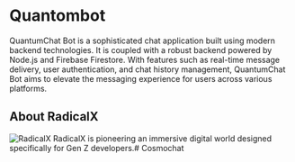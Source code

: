# Quantombot

QuantumChat Bot is a sophisticated chat application built using modern backend technologies. 
It is coupled with a robust backend powered by Node.js and Firebase Firestore. 
With features such as real-time message delivery, user authentication, and chat history management, 
QuantumChat Bot aims to elevate the messaging experience for users across various platforms.

## About RadicalX
![RadicalX](https://i.imgur.com/1yxvh5u.png)
RadicalX is pioneering an immersive digital world designed specifically for Gen Z developers.# Cosmochat

